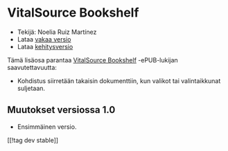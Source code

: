 # VitalSource Bookshelf #
* Tekijä: Noelia Ruiz Martínez
* Lataa [vakaa versio][1]
* Lataa [kehitysversio][2]

Tämä lisäosa parantaa [VitalSource Bookshelf][3] -ePUB-lukijan
saavutettavuutta:

* Kohdistus siirretään takaisin dokumenttiin, kun valikot tai valintaikkunat
  suljetaan.

## Muutokset versiossa 1.0
* Ensimmäinen versio.

[[!tag dev stable]]

[1]: https://addons.nvda-project.org/files/get.php?file=vsb

[2]: https://addons.nvda-project.org/files/get.php?file=vsb

[3]:
https://support.vitalsource.com/hc/en-us/articles/201344733-Bookshelf-Download-Page
